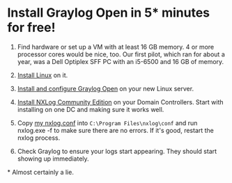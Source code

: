 # Install Graylog Open in 5* minutes for free!

1. Find hardware or set up a VM with at least 16 GB memory. 4 or more processor 
cores would be nice, too. Our first pilot, which ran for about a year,  was a Dell Optiplex SFF PC with an i5-6500 and 16 GB of memory.

2. [Install Linux](https://ubuntu.com/tutorials/install-ubuntu-server) on it.

3. [Install and configure Graylog Open](https://go2docs.graylog.org/current/downloading_and_installing_graylog/ubuntu_installation.htm) on your new Linux server.

4. [Install NXLog Community Edition](https://docs.nxlog.co/userguide/deploy/windows.html) on your Domain Controllers. Start with installing on one DC and making sure it works well.

5. Copy [my nxlog.conf](nxlog.conf) into `C:\Program Files\nxlog\conf` and run nxlog.exe -f to make sure there are no errors. If it's good, restart the nxlog process.

6. Check Graylog to ensure your logs start appearing. They should start showing up immediately.

\* Almost certainly a lie.